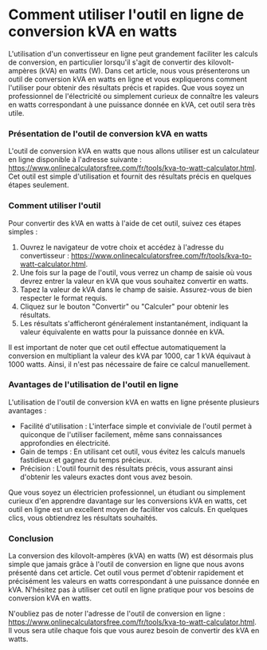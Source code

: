 Comment utiliser l'outil en ligne de conversion kVA en watts
============================================================

L'utilisation d'un convertisseur en ligne peut grandement faciliter les calculs de conversion, en particulier lorsqu'il s'agit de convertir des kilovolt-ampères (kVA) en watts (W). Dans cet article, nous vous présenterons un outil de conversion kVA en watts en ligne et vous expliquerons comment l'utiliser pour obtenir des résultats précis et rapides. Que vous soyez un professionnel de l'électricité ou simplement curieux de connaître les valeurs en watts correspondant à une puissance donnée en kVA, cet outil sera très utile.

### Présentation de l'outil de conversion kVA en watts

L'outil de conversion kVA en watts que nous allons utiliser est un calculateur en ligne disponible à l'adresse suivante : <https://www.onlinecalculatorsfree.com/fr/tools/kva-to-watt-calculator.html>. Cet outil est simple d'utilisation et fournit des résultats précis en quelques étapes seulement.

### Comment utiliser l'outil

Pour convertir des kVA en watts à l'aide de cet outil, suivez ces étapes simples :

1. Ouvrez le navigateur de votre choix et accédez à l'adresse du convertisseur : <https://www.onlinecalculatorsfree.com/fr/tools/kva-to-watt-calculator.html>.
2. Une fois sur la page de l'outil, vous verrez un champ de saisie où vous devrez entrer la valeur en kVA que vous souhaitez convertir en watts.
3. Tapez la valeur de kVA dans le champ de saisie. Assurez-vous de bien respecter le format requis.
4. Cliquez sur le bouton "Convertir" ou "Calculer" pour obtenir les résultats.
5. Les résultats s'afficheront généralement instantanément, indiquant la valeur équivalente en watts pour la puissance donnée en kVA.

Il est important de noter que cet outil effectue automatiquement la conversion en multipliant la valeur des kVA par 1000, car 1 kVA équivaut à 1000 watts. Ainsi, il n'est pas nécessaire de faire ce calcul manuellement.

### Avantages de l'utilisation de l'outil en ligne

L'utilisation de l'outil de conversion kVA en watts en ligne présente plusieurs avantages :

- Facilité d'utilisation : L'interface simple et conviviale de l'outil permet à quiconque de l'utiliser facilement, même sans connaissances approfondies en électricité.
- Gain de temps : En utilisant cet outil, vous évitez les calculs manuels fastidieux et gagnez du temps précieux.
- Précision : L'outil fournit des résultats précis, vous assurant ainsi d'obtenir les valeurs exactes dont vous avez besoin.

Que vous soyez un électricien professionnel, un étudiant ou simplement curieux d'en apprendre davantage sur les conversions kVA en watts, cet outil en ligne est un excellent moyen de faciliter vos calculs. En quelques clics, vous obtiendrez les résultats souhaités.

### Conclusion

La conversion des kilovolt-ampères (kVA) en watts (W) est désormais plus simple que jamais grâce à l'outil de conversion en ligne que nous avons présenté dans cet article. Cet outil vous permet d'obtenir rapidement et précisément les valeurs en watts correspondant à une puissance donnée en kVA. N'hésitez pas à utiliser cet outil en ligne pratique pour vos besoins de conversion kVA en watts.

N'oubliez pas de noter l'adresse de l'outil de conversion en ligne : <https://www.onlinecalculatorsfree.com/fr/tools/kva-to-watt-calculator.html>. Il vous sera utile chaque fois que vous aurez besoin de convertir des kVA en watts.